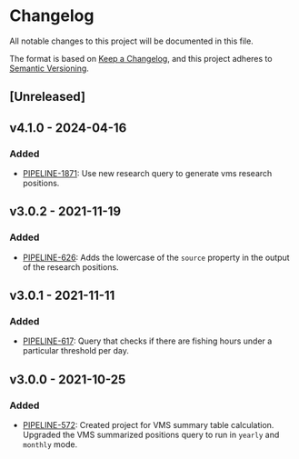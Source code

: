# Changelog

All notable changes to this project will be documented in this file.

The format is based on [Keep a
Changelog](https://keepachangelog.com/en/1.0.0/), and this project adheres to
[Semantic Versioning](https://semver.org/spec/v2.0.0.html).

## [Unreleased]

## v4.1.0 - 2024-04-16

### Added

* [PIPELINE-1871](https://globalfishingwatch.atlassian.net/browse/PIPELINE-1871): Use 
  new research query to generate vms research positions.

## v3.0.2 - 2021-11-19

### Added

* [PIPELINE-626](https://globalfishingwatch.atlassian.net/browse/PIPELINE-626): Adds
  the lowercase of the `source` property in the output of the research positions.

## v3.0.1 - 2021-11-11

### Added

* [PIPELINE-617](https://globalfishingwatch.atlassian.net/browse/PIPELINE-617):
  Query that checks if there are fishing hours under a particular threshold per day.

## v3.0.0 - 2021-10-25

### Added

* [PIPELINE-572](https://globalfishingwatch.atlassian.net/browse/PIPELINE-572):
  Created project for VMS summary table calculation.
  Upgraded the VMS summarized positions query to run in `yearly` and `monthly` mode.
